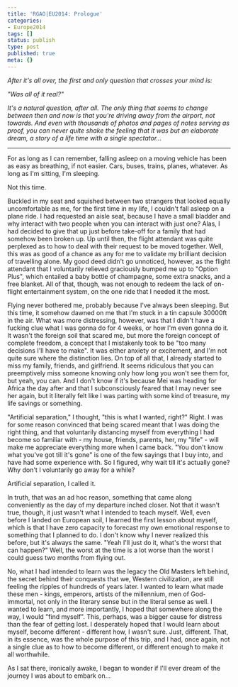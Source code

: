 ```yaml
---
title: 'RGAO|EU2014: Prologue'
categories:
- Europe2014
tags: []
status: publish
type: post
published: true
meta: {}
---
```


_After it's all over, the first and only question that crosses your mind is:_

_"Was all of it real?"_

_It's a natural question, after all. The only thing that seems to change
between then and now is that you're driving away from the airport, not
towards. And even with thousands of photos and pages of notes serving as
proof, you can never quite shake the feeling that it was but an elaborate
dream, a story of a life time with a single spectator..._

* * *

For as long as I can remember, falling asleep on a moving vehicle has been as
easy as breathing, if not easier. Cars, buses, trains, planes, whatever. As
long as I'm sitting, I'm sleeping.

Not this time.

Buckled in my seat and squished between two strangers that looked equally
uncomfortable as me, for the first time in my life, I couldn't fall asleep on
a plane ride. I had requested an aisle seat, because I have a small bladder
and why interact with two people when you can interact with just one? Alas, I
had decided to give that up just before take-off for a family that had somehow
been broken up. Up until then, the flight attendant was quite perplexed as to
how to deal with their request to be moved together. Well, this was as good of
a chance as any for me to validate my brilliant decision of travelling alone.
My good deed didn't go unnoticed, however, as the flight attendant that I
voluntarily relieved graciously bumped me up to "Option Plus", which entailed
a baby bottle of champagne, some extra snacks, and a free blanket. All of
that, though, was not enough to redeem the lack of on-flight entertainment
system, on the one ride that I needed it the most.

Flying never bothered me, probably because I've always been sleeping. But this
time, it somehow dawned on me that I'm stuck in a tin capsule 30000ft in the
air. What was more distressing, however, was that I didn't have a fucking clue
what I was gonna do for 4 weeks, or how I'm even gonna do it. It wasn't the
foreign soil that scared me, but more the foreign concept of complete freedom,
a concept that I mistakenly took to be "too many decisions I'll have to make".
It was either anxiety or excitement, and I'm not quite sure where the
distinction lies. On top of all that, I already started to miss my family,
friends, and girlfriend. It seems ridiculous that you can preemptively miss
someone knowing only how long you won't see them for, but yeah, you can. And I
don't know if it's because Mei was heading for Africa the day after and that I
subconsciously feared that I may never see her again, but it literally felt
like I was parting with some kind of treasure, my life savings or something.

"Artificial separation," I thought, "this is what I wanted, right?" Right. I
was for some reason convinced that being scared meant that I was doing the
right thing, and that voluntarily distancing myself from everything I had
become so familiar with - my house, friends, parents, her, my "life" - will
make me appreciate everything more when I came back. "You don't know what
you've got till it's gone" is one of the few sayings that I buy into, and have
had some experience with. So I figured, why wait till it's actually gone? Why
don't I voluntarily go away for a while?

Artificial separation, I called it.

In truth, that was an ad hoc reason, something that came along conveniently as
the day of my departure inched closer. Not that it wasn't true, though, it
just wasn't what I intended to teach myself. Well, even before I landed on
European soil, I learned the first lesson about myself, which is that I have
zero capacity to forecast my own emotional response to something that I
planned to do. I don't know why I never realized this before, but it's always
the same. "Yeah I'll just do it, what's the worst that can happen?" Well, the
worst at the time is a lot worse than the worst I could guess two months from
flying out.

No, what I had intended to learn was the legacy the Old Masters left behind,
the secret behind their conquests that we, Western civilization, are still
feeling the ripples of hundreds of years later. I wanted to learn what made
these men - kings, emperors, artists of the millennium, men of God- immortal,
not only in the literary sense but in the literal sense as well. I wanted to
learn, and more importantly, I hoped that somewhere along the way, I would
"find myself". This, perhaps, was a bigger cause for distress than the fear of
getting lost. I desperately hoped that I would learn about myself, become
different - different how, I wasn't sure. Just, different. That, in its
essence, was the whole purpose of this trip, and I had, once again, not a
single clue as to how to become different, or different enough to make it all
worthwhile.

As I sat there, ironically awake, I began to wonder if I'll ever dream of the
journey I was about to embark on...

